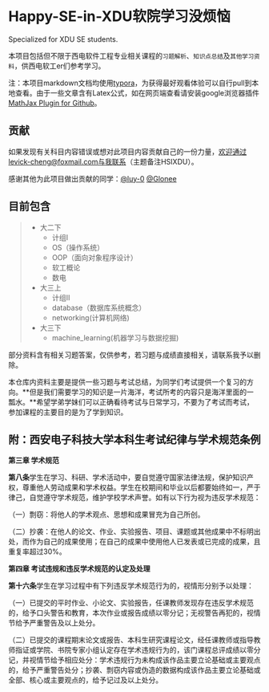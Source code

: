 # Happy-SE-in-XDU软院学习没烦恼
Specialized for XDU SE students.

本项目包括但不限于西电软件工程专业相关课程的`习题解析`、`知识点总结`及`其他学习资料`，供西电软工er们参考学习。

注：本项目markdown文档均使用[typora](https://www.typora.io/)，为获得最好观看体验可以自行pull到本地查看。由于一些文章含有Latex公式，如在网页端查看请安装google浏览器插件[MathJax Plugin for Github](https://chrome.google.com/webstore/detail/mathjax-plugin-for-github/ioemnmodlmafdkllaclgeombjnmnbima?hl=zh-CN)。

## 贡献

如果发现有关科目内容错误或想对此项目内容贡献自己的一份力量，欢迎通过levick-cheng@foxmail.com与我联系（主题备注HSIXDU）。

感谢其他为此项目做出贡献的同学：[@luy-0](https://github.com/luy-0) [@Glonee](https://github.com/Glonee)



## 目前包含

> - 大二下
>   - 计组I
>   - OS（操作系统）
>   - OOP（面向对象程序设计）
>   - 软工概论
>   - 数电
> - 大三上
>   - 计组II
>   - database（数据库系统概念）
>   - networking(计算机网络)
> - 大三下
>   - machine_learning(机器学习与数据挖掘)

部分资料含有相关习题答案，仅供参考，若习题与成绩直接相关，请联系我予以删除。

本仓库内资料主要是提供一些习题与考试总结，为同学们考试提供一个复习的方向。**但是我们需要学习的知识是一片海洋，考试所考的内容只是海洋里面的一瓢水。**希望学弟学妹们可以正确看待考试与日常学习，不要为了考试而考试，参加课程的主要目的是为了学到知识。

## 附：西安电子科技大学本科生考试纪律与学术规范条例

**第三章 学术规范**

**第八条**学生在学习、科研、学术活动中，要自觉遵守国家法律法规，保护知识产权，尊重他人劳动成果和学术权益。学生在校期间和毕业以后都要始终如一，严于律己，自觉遵守学术规范，维护学校学术声誉。如有以下行为视为违反学术规范：

（一）剽窃：将他人的学术观点、思想和成果冒充为自己所创。

（二）抄袭：在他人的论文、作业、实验报告、项目、课题或其他成果中不标明出处，而作为自己的成果使用；在自己的成果中使用他人已发表或已完成的成果，且重复率超过30%。



**第四章 考试违规和违反学术规范的认定及处理**

**第十六条**学生在学习过程中有下列违反学术规范行为的，视情形分别予以处理：

（一）已提交的平时作业、小论文、实验报告，任课教师发现存在违反学术规范的，给予口头警告和教育，本次作业或报告成绩以零分记；无视警告再犯的，视情节给予严重警告及以上处分。

（二）已提交的课程期末论文或报告、本科生研究课程论文，经任课教师或指导教师指证或学院、书院专家小组认定存在学术违规行为的，该门课程总评成绩以零分记，并视情节给予相应处分：学术违规行为未构成该作品主要立论基础或主要观点的，给予严重警告处分；抄袭、剽窃内容或伪造的数据构成该作品主要立论基础或全部、核心或主要观点的，给予记过及以上处分。